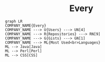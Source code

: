 <h1 align="center">Every</h1>

```mermaid
graph LR
COMPANY_NAME{Every}
COMPANY_NAME ---> U{Users} ---> UN[4]
COMPANY_NAME ---> R{Repositories} ---> RN[9]
COMPANY_NAME ---> G{Gists} ---> GN[1]
COMPANY_NAME ---> ML{Most Used<br>Languages}
ML --> Java[Java]
ML --> Perl[Perl]
ML --> CSS[CSS]
```
